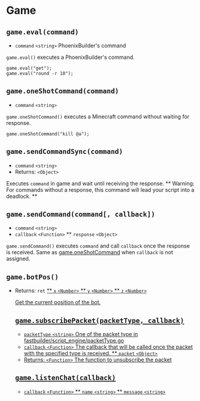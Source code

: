 # Game

## `game.eval(command)`
* `command` `<string>` PhoenixBuilder's command

`game.eval()` executes a PhoenixBuilder's command.
```
game.eval("get");
game.eval("round -r 10");
```

## `game.oneShotCommand(command)`
* `command` `<string>`

`game.oneShotCommand()` executes a Minecraft command without waiting for response.
```
game.oneShotCommand("kill @a");
```

## `game.sendCommandSync(command)`
* `command` `<string>`
* Returns: `<Object>`

Executes `command` in game and wait until receiving the response.
** Warning: For commands without a response, this command will lead your script into a deadlock. **

## `game.sendCommand(command[, callback])`
* `command` `<string>`
* `callback` `<Function>`
** `response` `<Object>`

`game.sendCommand()` executes `command` and call `callback` once the response is received.
Same as [game.oneShotCommand](game.md#gameoneshotcommandcommand) when `callback` is not assigned.

## `game.botPos()`
* Returns: `ret` [<Object>](https://developer.mozilla.org/en-US/docs/Web/JavaScript/Reference/Global_Objects/Object)
** `x` `<Number>`
** `y` `<Number>`
** `z` `<Number>`

Get the current position of the bot.

## `game.subscribePacket(packetType, callback)`
* `packetType` `<string>` One of the packet type in fastbuilder/script_engine/packetType.go
* `callback` `<Function>` The callback that will be called once the packet with the specified type is received.
** `packet` `<Object>`
* Returns: `<Function>` The function to unsubscribe the packet

## `game.listenChat(callback)`
* `callback` `<Function>`
** `name` `<string>`
** `message` `<string>`

